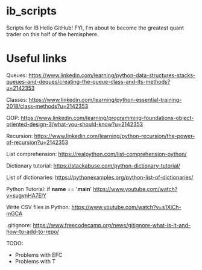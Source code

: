 # ib_scripts
Scripts for IB
Hello GitHub! 
FYI, I'm about to become the greatest quant trader on this half of the hemisphere.

# Useful links
Queues:
https://www.linkedin.com/learning/python-data-structures-stacks-queues-and-deques/creating-the-queue-class-and-its-methods?u=2142353

Classes:
https://www.linkedin.com/learning/python-essential-training-2018/class-methods?u=2142353

OOP:
https://www.linkedin.com/learning/programming-foundations-object-oriented-design-3/what-you-should-know?u=2142353

Recursion:
https://www.linkedin.com/learning/python-recursion/the-power-of-recursion?u=2142353

List comprehension:
https://realpython.com/list-comprehension-python/

Dictionary tutorial:
https://stackabuse.com/python-dictionary-tutorial/

List of dictionaries:
https://pythonexamples.org/python-list-of-dictionaries/

Python Tutorial: if __name__ == '__main__'
https://www.youtube.com/watch?v=sugvnHA7ElY

Write CSV files in Python:
https://www.youtube.com/watch?v=s1XiCh-mGCA

.gitignore:
https://www.freecodecamp.org/news/gitignore-what-is-it-and-how-to-add-to-repo/

TODO:
- Problems with EFC
- Problems with T
